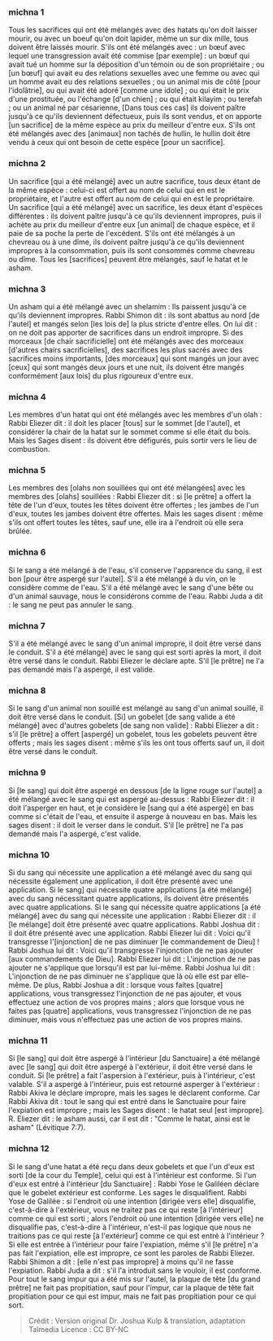 
### michna 1
Tous les sacrifices qui ont été mélangés avec des hatats qu'on doit laisser mourir, ou avec un boeuf qu'on doit lapider, même un sur dix mille, tous doivent être laissés mourir. S'ils ont été mélangés avec : un bœuf avec lequel une transgression avait été commise [par exemple] : un bœuf qui avait tué un homme sur la déposition d'un témoin ou de son propriétaire ; ou [un bœuf] qui avait eu des relations sexuelles avec une femme ou avec qui un homme avait eu des relations sexuelles ; ou un animal mis de côté [pour l'idolâtrie], ou qui avait été adoré [comme une idole] ; ou qui était le prix d'une prostituée, ou l'échange [d'un chien] ; ou qui était kilayim ; ou terefah ; ou un animal né par césarienne, [Dans tous ces cas] ils doivent paître jusqu'à ce qu'ils deviennent défectueux, puis ils sont vendus, et on apporte [un sacrifice] de la même espèce au prix du meilleur d'entre eux. S'ils ont été mélangés avec des [animaux] non tachés de hullin, le hullin doit être vendu à ceux qui ont besoin de cette espèce [pour un sacrifice].

### michna 2
Un sacrifice [qui a été mélangé] avec un autre sacrifice, tous deux étant de la même espèce : celui-ci est offert au nom de celui qui en est le propriétaire, et l'autre est offert au nom de celui qui en est le propriétaire. Un sacrifice [qui a été mélangé] avec un sacrifice, les deux étant d'espèces différentes : ils doivent paître jusqu'à ce qu'ils deviennent impropres, puis il achète au prix du meilleur d'entre eux [un animal] de chaque espèce, et il paie de sa poche la perte de l'excédent. S'ils ont été mélangés à un chevreau ou à une dîme, ils doivent paître jusqu'à ce qu'ils deviennent impropres à la consommation, puis ils sont consommés comme chevreau ou dîme. Tous les [sacrifices] peuvent être mélangés, sauf le hatat et le asham.

### michna 3
Un asham qui a été mélangé avec un shelamim : Ils paissent jusqu'à ce qu'ils deviennent impropres. Rabbi Shimon dit : ils sont abattus au nord [de l'autel] et mangés selon [les lois de] la plus stricte d'entre elles. On lui dit : on ne doit pas apporter de sacrifices dans un endroit impropre. Si des morceaux [de chair sacrificielle] ont été mélangés avec des morceaux [d'autres chairs sacrificielles], des sacrifices les plus sacrés avec des sacrifices moins importants, [des morceaux] qui sont mangés un jour avec [ceux] qui sont mangés deux jours et une nuit, ils doivent être mangés conformément [aux lois] du plus rigoureux d'entre eux.

### michna 4
Les membres d'un hatat qui ont été mélangés avec les membres d'un olah : Rabbi Eliezer dit : il doit les placer [tous] sur le sommet [de l'autel], et considérer la chair de la hatat sur le sommet comme si elle était du bois. Mais les Sages disent : ils doivent être défigurés, puis sortir vers le lieu de combustion.

### michna 5
Les membres des [olahs non souillées qui ont été mélangées] avec les membres des [olahs] souillées : Rabbi Eliezer dit : si [le prêtre] a offert la tête de l'un d'eux, toutes les têtes doivent être offertes ; les jambes de l'un d'eux, toutes les jambes doivent être offertes. Mais les sages disent : même s'ils ont offert toutes les têtes, sauf une, elle ira à l'endroit où elle sera brûlée.

### michna 6
Si le sang a été mélangé à de l'eau, s'il conserve l'apparence du sang, il est bon [pour être aspergé sur l'autel]. S'il a été mélangé à du vin, on le considère comme de l'eau. S'il a été mélangé avec le sang d'une bête ou d'un animal sauvage, nous le considérons comme de l'eau. Rabbi Juda a dit : le sang ne peut pas annuler le sang.

### michna 7
S'il a été mélangé avec le sang d'un animal impropre, il doit être versé dans le conduit. S'il a été mélangé] avec le sang qui est sorti après la mort, il doit être versé dans le conduit. Rabbi Eliezer le déclare apte. S'il [le prêtre] ne l'a pas demandé mais l'a aspergé, il est valide.

### michna 8
Si le sang d'un animal non souillé est mélangé au sang d'un animal souillé, il doit être versé dans le conduit. [Si] un gobelet [de sang valide a été mélangé] avec d'autres gobelets [de sang non valide] : Rabbi Eliezer a dit : s'il [le prêtre] a offert [aspergé] un gobelet, tous les gobelets peuvent être offerts ; mais les sages disent : même s'ils les ont tous offerts sauf un, il doit être versé dans le conduit.

### michna 9
Si [le sang] qui doit être aspergé en dessous [de la ligne rouge sur l'autel] a été mélangé avec le sang qui est aspergé au-dessus : Rabbi Eliezer dit : il doit l'asperger en haut, et je considère le [sang qui a été aspergé] en bas comme si c'était de l'eau, et ensuite il asperge à nouveau en bas. Mais les sages disent : il doit le verser dans le conduit. S'il [le prêtre] ne l'a pas demandé mais l'a aspergé, c'est valide.

### michna 10
Si du sang qui nécessite une application a été mélangé avec du sang qui nécessite également une application, il doit être présenté avec une application. Si le sang] qui nécessite quatre applications [a été mélangé] avec du sang nécessitant quatre applications, ils doivent être présentés avec quatre applications. Si le sang qui nécessite quatre applications [a été mélangé] avec du sang qui nécessite une application : Rabbi Eliezer dit : il [le mélange] doit être présenté avec quatre applications. Rabbi Joshua dit : il doit être présenté avec une application. Rabbi Eliezer lui dit : Voici qu'il transgresse l'[injonction] de ne pas diminuer [le commandement de Dieu] ! Rabbi Joshua lui dit : Voici qu'il transgresse l'injonction de ne pas ajouter [aux commandements de Dieu]. Rabbi Eliezer lui dit : L'injonction de ne pas ajouter ne s'applique que lorsqu'il est par lui-même. Rabbi Joshua lui dit : L'injonction de ne pas diminuer ne s'applique que là où elle est par elle-même. De plus, Rabbi Joshua a dit : lorsque vous faites [quatre] applications, vous transgressez l'injonction de ne pas ajouter, et vous effectuez une action de vos propres mains ; alors que lorsque vous ne faites pas [quatre] applications, vous transgressez l'injonction de ne pas diminuer, mais vous n'effectuez pas une action de vos propres mains.

### michna 11
Si [le sang] qui doit être aspergé à l'intérieur [du Sanctuaire] a été mélangé avec [le sang] qui doit être aspergé à l'extérieur, il doit être versé dans le conduit. Si [le prêtre] a fait l'aspersion à l'extérieur, puis à l'intérieur, c'est valable. S'il a aspergé à l'intérieur, puis est retourné asperger à l'extérieur : Rabbi Akiva le déclare impropre, mais les sages le déclarent conforme. Car Rabbi Akiva dit : tout le sang qui est entré dans le Sanctuaire pour faire l'expiation est impropre ; mais les Sages disent : le hatat seul [est impropre]. R. Eliezer dit : le asham aussi, car il est dit : "Comme le hatat, ainsi est le asham" (Lévitique 7:7).

### michna 12
Si le sang d'une hatat a été reçu dans deux gobelets et que l'un d'eux est sorti [de la cour du Temple], celui qui est à l'intérieur est conforme. Si l'un d'eux est entré à l'intérieur [du Sanctuaire] : Rabbi Yose le Galiléen déclare que le gobelet extérieur est conforme. Les sages le disqualifient. Rabbi Yose de Galilée : si l'endroit où une intention [dirigée vers elle] disqualifie, c'est-à-dire à l'extérieur, vous ne traitez pas ce qui reste [à l'intérieur] comme ce qui est sorti ; alors l'endroit où une intention [dirigée vers elle] ne disqualifie pas, c'est-à-dire à l'intérieur, n'est-il pas logique que nous ne traitions pas ce qui reste [à l'extérieur] comme ce qui est entré à l'intérieur ? Si elle est entrée à l'intérieur pour faire l'expiation, même s'il [le prêtre] n'a pas fait l'expiation, elle est impropre, ce sont les paroles de Rabbi Eliezer. Rabbi Shimon a dit : [elle n'est pas impropre] à moins qu'il ne fasse l'expiation. Rabbi Juda a dit : s'il l'a introduit sans le vouloir, il est conforme. Pour tout le sang impur qui a été mis sur l'autel, la plaque de tête [du grand prêtre] ne fait pas propitiation, sauf pour l'impur, car la plaque de tête fait propitiation pour ce qui est impur, mais ne fait pas propitiation pour ce qui sort.

>Crédit : Version original Dr. Joshua Kulp & translation, adaptation Talmedia
>Licence : CC BY-NC